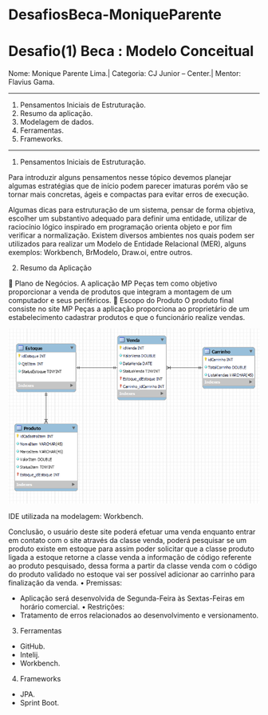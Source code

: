 # DesafiosBeca-MoniqueParente

# Desafio(1) Beca : Modelo Conceitual


Nome: Monique Parente Lima.|
Categoria: CJ Junior – Center.| 
Mentor: Flavius Gama.
______________________________________________________________________________________________________________________________________________________________________________
1.	Pensamentos Iniciais de Estruturação.
2.	Resumo da aplicação.
3.	Modelagem de dados.
4.	Ferramentas.
5.	Frameworks.
______________________________________________________________________________________________________________________________________________________________________________
1.	Pensamentos Iniciais de Estruturação.

Para introduzir alguns pensamentos nesse tópico devemos planejar algumas estratégias que de início podem parecer imaturas porém vão se tornar mais concretas, ágeis e compactas para evitar erros de execução.  

Algumas dicas para estruturação de um sistema, pensar de forma objetiva, escolher um substantivo adequado para definir uma entidade, utilizar de raciocínio lógico inspirado em programação orienta objeto e por fim verificar a normalização. Existem diversos ambientes nos quais podem ser utilizados para realizar um Modelo de Entidade Relacional (MER), alguns exemplos: Workbench, BrModelo, Draw.oi, entre outros.

2.	Resumo da Aplicação

	Plano de Negócios.
A aplicação MP Peças tem como objetivo proporcionar a venda de produtos que integram a montagem de um computador e seus periféricos.
	Escopo do Produto
O produto final consiste no site MP Peças a aplicação proporciona ao proprietário de um estabelecimento cadastrar produtos e que o funcionário realize vendas.

![MODELOCONCEITUALWORKBENCH.PNG](MODELOCONCEITUALWORKBENCH.PNG)
 
 IDE utilizada na modelagem: Workbench.

Conclusão, o usuário deste site poderá efetuar uma venda enquanto entrar em contato com o site através da classe venda, poderá pesquisar se um produto existe em estoque para assim poder solicitar que a classe produto ligada a estoque retorne a classe venda a informação de código referente ao produto pesquisado, dessa forma a partir da classe venda com o código do produto validado no estoque vai ser possível adicionar ao carrinho para finalização da venda.
•	Premissas: 
- Aplicação será desenvolvida de Segunda-Feira às Sextas-Feiras em horário comercial.
•	Restrições:
- Tratamento de erros relacionados ao desenvolvimento e versionamento.

3.	Ferramentas
- GitHub.
- Intelij.
- Workbench.

4.	Frameworks
- JPA.
- Sprint Boot.
